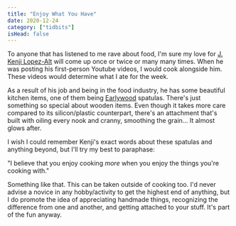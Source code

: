 ```yaml
---
title: "Enjoy What You Have"
date: 2020-12-24
category: ["tidbits"]
isHead: false
---
```


To anyone that has listened to me rave about food, I'm sure my love for [J. Kenji Lopez-Alt](https://www.youtube.com/user/kenjialt) will come up once or twice or many many times. When he was posting his first-person Youtube videos, I would cook alongside him. These videos would determine what I ate for the week. 

As a result of his job and being in the food industry, he has some beautiful kitchen items, one of them being [Earlywood](https://www.earlywooddesigns.com/) spatulas. There's just something so special about wooden items. Even though it takes more care compared to its silicon/plastic counterpart, there's an attachment that's built with oiling every nook and cranny, smoothing the grain... It almost glows after. 

I wish I could remember Kenji's exact words about these spatulas and anything beyond, but I'll try my best to paraphase:

"I believe that you enjoy cooking *more* when you enjoy the things you're cooking with."

Something like that. This can be taken outside of cooking too. I'd never advise a novice in any hobby/activity to get the highest end of anything, but I do promote the idea of appreciating handmade things, recognizing the difference from one and another, and getting attached to your stuff. It's part of the fun anyway.